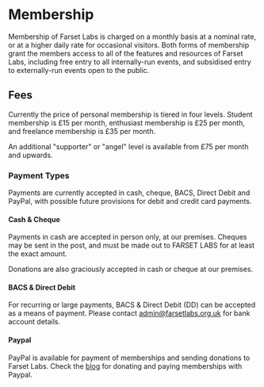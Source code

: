Membership
==========

Membership of Farset Labs is charged on a monthly basis at a nominal rate, or 
at a higher daily rate for occasional visitors. Both forms of membership grant 
the members access to all of the features and resources of Farset Labs, 
including free entry to all internally-run events, and subsidised entry to 
externally-run events open to the public.

Fees
----

Currently the price of personal membership is tiered in four levels. Student 
membership is £15 per month, enthusiast membership is £25 per month, and 
freelance membership is £35 per month.

An additional "supporter" or "angel" level is available from £75 per month and 
upwards.

### Payment Types

Payments are currently accepted in cash, cheque, BACS, Direct Debit and
PayPal, with possible future provisions for debit and credit card payments.

#### Cash & Cheque

Payments in cash are accepted in person only, at our premises. Cheques may be 
sent in the post, and must be made out to FARSET LABS for at least the exact 
amount.

Donations are also graciously accepted in cash or cheque at our premises.

#### BACS & Direct Debit

For recurring or large payments, BACS & Direct Debit (DD) can be accepted as a 
means of payment. Please contact admin@farsetlabs.org.uk for bank account 
details.

#### Paypal

PayPal is available for payment of memberships and sending donations to Farset 
Labs. Check the [blog](http://www.farsetlabs.org.uk/blog) for donating and 
paying memberships with Paypal.
